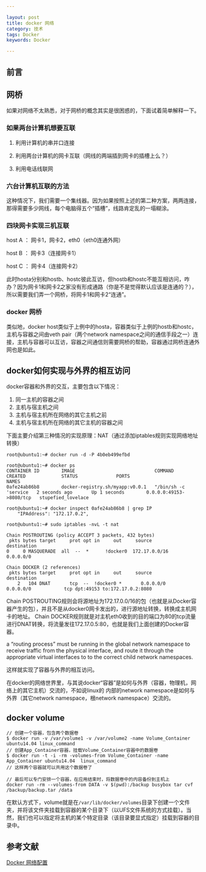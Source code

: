 ```yaml
---

layout: post
title: docker 网络
category: 技术
tags: Docker
keywords: Docker

---
```


## 前言

## 网桥

如果对网络不太熟悉，对于网桥的概念其实是很困惑的，下面试着简单解释一下。

### 如果两台计算机想要互联

1. 利用计算机的串并口连接

2. 利用两台计算机的网卡互联（网线的两端插到网卡的插槽上么？）

3. 利用电话线联网

### 六台计算机互联的方法

这种情况下，我们需要一个集线器。因为如果按照上述的第二种方案，两两连接，那得需要多少网线，每个电脑得五个“插槽”，线路肯定乱的一塌糊涂。

### 四块网卡实现三机互联

host A ： 网卡1，网卡2，eth0（eth0连通外网）

host B ： 网卡3（连接网卡1）

host C ： 网卡4（连接网卡2）

此时hosta分别和hostb、hostc彼此互访，但hostb和hostc不能互相访问，咋办？因为网卡1和网卡2之家没有形成通路（你是不是觉得默认应该是连通的？），所以需要我们弄一个网桥，将网卡1和网卡2“连通”。

### docker 网桥

类似地，docker host类似于上例中的hosta，容器类似于上例的hostb和hostc，主机与容器之间由veth pair（两个network namespace之间的通信手段之一）连接，主机与容器可以互访，容器之间通信则需要网桥的帮助，容器通过网桥连通外网也是如此。


## docker如何实现与外界的相互访问

docker容器和外界的交互，主要包含以下情况：

1. 同一主机的容器之间
2. 主机与宿主机之间
3. 主机与宿主机所在网络的其它主机之前
4. 主机与宿主机所在网络的其它主机的容器之间

下面主要介绍第三种情况的实现原理：NAT（通过添加iptables规则实现网络地址转换）


    root@ubuntu1:~# docker run -d -P 4b0eb499efbd
    
    root@ubuntu1:~# docker ps
    CONTAINER ID        IMAGE                             COMMAND                CREATED             STATUS              PORTS                     NAMES
    0afe24ab86b8        docker-registry.sh/myapp:v0.0.1   "/bin/sh -c 'service   2 seconds ago       Up 1 seconds        0.0.0.0:49153->8080/tcp   stupefied_lovelace
    
    root@ubuntu1:~# docker inspect 0afe24ab86b8 | grep IP
        "IPAddress": "172.17.0.2",

    root@ubuntu1:~# sudo iptables -nvL -t nat
    
    Chain POSTROUTING (policy ACCEPT 3 packets, 432 bytes)
     pkts bytes target     prot opt in     out     source               destination
    0     0 MASQUERADE  all  --  *      !docker0  172.17.0.0/16        0.0.0.0/0

    Chain DOCKER (2 references)
     pkts bytes target     prot opt in     out     source               destination
        2   104 DNAT       tcp  --  !docker0 *       0.0.0.0/0            0.0.0.0/0            tcp dpt:49153 to:172.17.0.2:8080

Chain POSTROUTING规则会将源地址为172.17.0.0/16的包（也就是从Docker容器产生的包），并且不是从docker0网卡发出的，进行源地址转换，转换成主机网卡的地址。
Chain DOCKER规则就是对主机eth0收到的目的端口为80的tcp流量进行DNAT转换，将流量发往172.17.0.5:80，也就是我们上面创建的Docker容器。

a “routing process” must be running in the global network namespace to receive traffic from the physical interface, and route it through the appropriate virtual interfaces to to the correct child network namespaces. 

这样就实现了容器与外界的相互访问。

在docker的网络世界里，与其说docker“容器”是如何与外界（容器，物理机，网络上的其它主机）交流的，不如说linux的 内部的network namespace是如何与外界（其它network namespace，根network namespace）交流的。

## docker volume


    // 创建一个容器，包含两个数据卷
    $ docker run -v /var/volume1 -v /var/volume2 -name Volume_Container ubuntu14.04 linux_command
    // 创建App_Container容器，挂载Volume_Container容器中的数据卷
    $ docker run -t -i -rm -volumes-from Volume_Container -name App_Container ubuntu14.04  linux_command
    // 这样两个容器就可以共用这个数据卷了
    
    // 最后可以专门安排一个容器，在应用结束时，将数据卷中的内容备份到主机上
    docker run -rm --volumes-from DATA -v $(pwd):/backup busybox tar cvf /backup/backup.tar /data
    
在默认方式下，volume就是在`/var/lib/docker/volumes`目录下创建一个文件夹，并将该文件夹挂载到容器的某个目录下（以UFS文件系统的方式挂载）。当然，我们也可以指定将主机的某个特定目录（该目录要显式指定）挂载到容器的目录中。
    
    

## 参考文献

[Docker 网络配置][]


[Docker 网络配置]: http://www.oschina.net/translate/docker-network-configuration